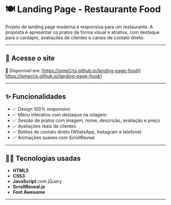# 🍽️ Landing Page - Restaurante Food

Projeto de landing page moderna e responsiva para um restaurante. A proposta é apresentar os pratos de forma visual e atrativa, com destaque para o cardápio, avaliações de clientes e canais de contato direto.

---

## 🔗 Acesse o site

📍 Disponível em: [https://ismeCris.github.io/landing-page-food]( https://ismecris.github.io/landing-page-food/)

---

## ✨ Funcionalidades

- ✅ Design 100% responsivo
- ✅ Menu interativo com destaque na rolagem
- ✅ Sessão de pratos com imagem, nome, descrição, avaliação e preço
- ✅ Avaliações reais de clientes
- ✅ Botões de contato direto (WhatsApp, Instagram e telefone)
- ✅ Animações suaves com ScrollReveal

---

## 🧑‍🍳 Tecnologias usadas

- **HTML5**
- **CSS3**
- **JavaScript** com jQuery
- **ScrollReveal.js**
- **Font Awesome**

---


